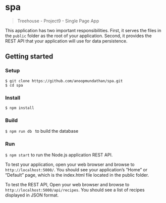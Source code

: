 # spa
> Treehouse - Project9 - Single Page App

This application has two important responsibilities. First, it serves the files in the ```public``` folder as the root of your application. Second, it provides the REST API that your application will use for data persistence.

## Getting started

### Setup
```
$ git clone https://github.com/anoopmundathan/spa.git
$ cd spa
```
### Install
```
$ npm install
```
### Build
```$ npm run db ``` to build the database

### Run
``` $ npm start ``` to run the Node.js application REST API.


To test your application, open your web browser and browse to ```http://localhost:5000/```. You should see your application’s “Home” or “Default” page, which is the index.html file located in the public folder.

To test the REST API, Open your web browser and browse to ```http://localhost:5000/api/recipes```. You should see a list of recipes displayed in JSON format.
